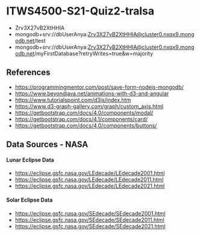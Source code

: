 # ITWS4500-S21-Quiz2-tralsa

* Zrv3X27vB2XtHHIA
* mongodb+srv://dbUserAnya:Zrv3X27vB2XtHHIA@cluster0.nxqx9.mongodb.net/test
* mongodb+srv://dbUserAnya:Zrv3X27vB2XtHHIA@cluster0.nxqx9.mongodb.net/myFirstDatabase?retryWrites=true&w=majority

## References
* https://programmingmentor.com/post/save-form-nodejs-mongodb/
* https://www.beyondjava.net/animations-with-d3-and-angular
* https://www.tutorialspoint.com/d3js/index.htm
* https://www.d3-graph-gallery.com/graph/custom_axis.html
* https://getbootstrap.com/docs/4.0/components/modal/
* https://getbootstrap.com/docs/4.1/components/card/
* https://getbootstrap.com/docs/4.0/components/buttons/

## Data Sources - NASA
#### Lunar Eclipse Data
* https://eclipse.gsfc.nasa.gov/LEdecade/LEdecade2001.html
* https://eclipse.gsfc.nasa.gov/LEdecade/LEdecade2011.html
* https://eclipse.gsfc.nasa.gov/LEdecade/LEdecade2021.html

#### Solar Eclipse Data
* https://eclipse.gsfc.nasa.gov/SEdecade/SEdecade2001.html
* https://eclipse.gsfc.nasa.gov/SEdecade/SEdecade2011.html
* https://eclipse.gsfc.nasa.gov/SEdecade/SEdecade2021.html
